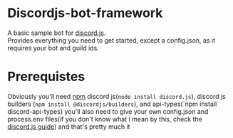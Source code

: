 # Discordjs-bot-framework

A basic sample bot for [discord.js](https://discord.js.org).\
Provides everything you need to get started, except a config.json, as it requires your bot and guild ids. 

# Prerequistes  

Obviously you'll need [npm](https://www.npmjs.com/) discord js(`node install discord.js`), discord js builders (`npm install @discordjs/builders`), and api-types(`npm install discord-api-types) you'll also need to give your own config.json and process.env files(if you don't know what I mean by this, check the [discord.js guide](https://discord.js.guide)) and that's pretty much it
